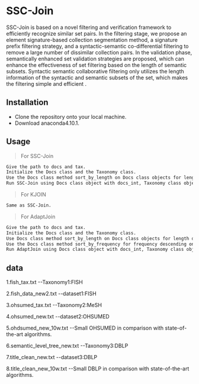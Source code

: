 # SSC-Join

SSC-Join is based on a novel filtering and verification framework to efficiently recognize similar set pairs. In the filtering stage, we propose an element signature-based collection segmentation method, a signature prefix filtering strategy, and a syntactic-semantic co-differential filtering to remove a large number of dissimilar collection pairs. In the validation phase, semantically enhanced set validation strategies are proposed, which can enhance the effectiveness of set filtering based on the length of semantic subsets. Syntactic semantic collaborative filtering only utilizes the length information of the syntactic and semantic subsets of the set, which makes the filtering simple and efficient .

## Installation
- Clone the repository onto your local machine.
- Download anaconda4.10.1.

## Usage
>For SSC-Join
```bash
Give the path to docs and tax.
Initialize the Docs class and the Taxonomy class.
Use the Docs class method sort_by_length on Docs class objects for length ascension.
Run SSC-Join using Docs class object with docs_int, Taxonomy class object, set semantic similarity threshold, element semantic similarity threshold.
```
>For KJOIN
```bash
Same as SSC-Join.
```
>For AdaptJoin
```bash
Give the path to docs and tax.
Initialize the Docs class and the Taxonomy class.
Use Docs class method sort_by_length on Docs class objects for length descending.
Use the Docs class method sort_by_frequency for frequency descending on Docs class objects.
Run AdaptJoin using Docs class object with docs_int, Taxonomy class object, set semantic similarity threshold, and optimal parameter τ.
```
## data
1.fish_tax.txt  --Taxonomy1:FISH

2.fish_data_new2.txt  --dataset1:FISH

3.ohsumed_tax.txt  --Taxonomy2:MeSH

4.ohsumed_new.txt  --dataset2:OHSUMED

5.ohdsumed_new_10w.txt  --Small OHSUMED in comparison with state-of-the-art algorithms.

6.semantic_level_tree_new.txt  --Taxonomy3:DBLP

7.title_clean_new.txt  --dataset3:DBLP

8.title_clean_new_10w.txt  --Small DBLP in comparison with state-of-the-art algorithms.
